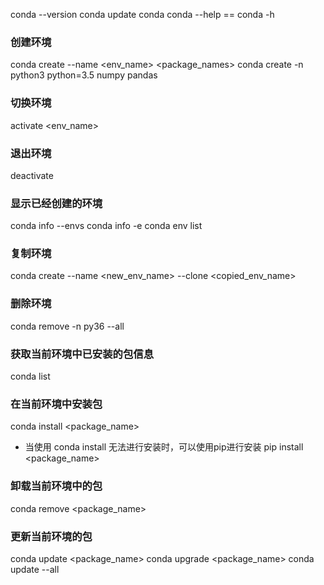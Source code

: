 conda --version
conda update conda
conda --help == conda -h

### 创建环境
conda create --name <env_name> <package_names>
conda create -n python3 python=3.5 numpy pandas

### 切换环境
activate <env_name>

### 退出环境
deactivate

### 显示已经创建的环境
conda info --envs
conda info -e
conda env list

### 复制环境
conda create --name <new_env_name> --clone <copied_env_name>

### 删除环境
conda remove -n py36 --all


### 获取当前环境中已安装的包信息
conda list

### 在当前环境中安装包
conda install <package_name>

* 当使用 conda install 无法进行安装时，可以使用pip进行安装
pip install <package_name>

### 卸载当前环境中的包
conda remove <package_name>

### 更新当前环境的包
conda update <package_name>
conda upgrade <package_name>
conda update --all